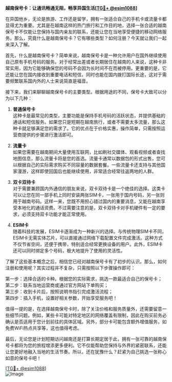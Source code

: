 **越南保号卡：让通讯畅通无阻，畅享异国生活[[TG💪+ @esim1088](https://t.me/s/esim1088)]**

在异国他乡，无论是旅游、工作还是留学，拥有一张适合自己的手机卡或流量卡都显得尤为重要。尤其是在越南这样的热门旅行和工作目的地，选择一张合适的越南保号卡不仅能让您保持与国内亲友的联系，还能让您在当地享受便捷的移动网络服务。那么，究竟什么是越南保号卡？它有哪些类型？如何注册？今天就让我们一起来深入了解。

首先，什么是越南保号卡？简单来说，越南保号卡是一种允许用户在国外继续使用自己原有手机号码的服务。对于经常出差或者长期居住在越南的人来说，这种卡非常实用，因为它能够确保您的号码不会因为长时间不在而被停用。更重要的是，它还能让您在国内接收到重要电话和短信，同时也能在国内拨打国际长途，这对于需要频繁联系国内外的人士来说简直是福音。

接下来，我们来聊聊越南保号卡的主要类型。根据用途的不同，保号卡大致可以分为以下几种：

1. **普通保号卡**  
   这种卡是最常见的类型，主要功能是保持手机号码的活跃状态，并提供基础的通话和短信服务。如果您只是短期在越南旅行，或者不需要太多流量，那么这种卡就足够满足您的需求了。它的优点在于价格实惠，操作简单，只需按照运营商提供的步骤进行激活即可。

2. **流量卡**  
   如果您需要在越南期间大量使用互联网，比如刷社交媒体、观看视频或者查找地图信息，那么流量卡将是您的首选。流量卡通常以数据包的形式出售，您可以根据自己的实际需求购买不同容量的数据套餐。一些流量卡还支持与其他国家漫游，这样即使回国后也能继续使用，非常适合经常往返两地的人群。

3. **双卡双待卡**  
   对于需要兼顾国内外通信的朋友来说，双卡双待卡是一个绝佳的选择。这类卡可以让您在同一部手机上同时安装两张SIM卡，一张用于国内号码，另一张则用于越南号码。这样一来，您既不用担心错过国内的重要消息，又能在越南享受本地化的通话资费。不过需要注意的是，双卡双待卡对手机硬件有一定的要求，必须支持双卡功能才能正常使用。

4. **ESIM卡**  
   随着科技的发展，ESIM卡逐渐成为一种新兴的选择。与传统物理SIM卡不同，ESIM卡无需实体芯片，可以直接通过网络下载配置文件完成激活。这种方式不仅节省空间，还便于携带，特别适合经常更换设备的用户。此外，ESIM卡还可以同时绑定多个号码，极大地提升了使用的灵活性。

了解了这些基本概念之后，相信您已经对越南保号卡有了初步的认识。那么，如何注册和使用呢？其实过程并不复杂，只需按照以下步骤操作即可：

第一步：选择合适的卡种。根据您的实际需求，挑选一款最适合自己的保号卡；  
第二步：联系当地运营商或通过官方网站下单购买；  
第三步：收到卡片后，按照说明书指引完成激活流程；  
第四步：插入手机，设置好相关参数，开始享受服务吧！

值得一提的是，在选择越南保号卡时，除了关注价格和服务质量外，还需要留意一些细节问题。例如，某些卡可能对特定地区的网络覆盖有限制，因此在购买前务必确认是否适用于您计划前往的具体区域。另外，部分卡可能包含额外增值服务，如免费WiFi热点共享等，这也值得考虑。

最后，无论您是计划短期访问越南还是打算长期定居于此，拥有一张可靠的越南保号卡都将为您的旅程增添更多便利。它不仅能帮助您保持与外界的紧密联系，还能让您更好地融入当地的生活节奏。所以，还在犹豫什么？赶紧为自己挑选一张称心如意的保号卡吧！

[[TG💪+ @esim1088](https://t.me/s/esim1088)]  
![Image](https://i.postimg.cc/4NQfJmqS/Snipaste-2025-05-13-00-14-12.png)